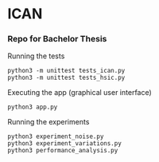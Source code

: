 # ICAN
<h3>Repo for Bachelor Thesis</h3>

Running the tests 
```
python3 -m unittest tests_ican.py
python3 -m unittest tests_hsic.py
```

Executing the app (graphical user interface)
```
python3 app.py
```

Running the experiments
```
python3 experiment_noise.py
python3 experiment_variations.py
python3 performance_analysis.py
```
